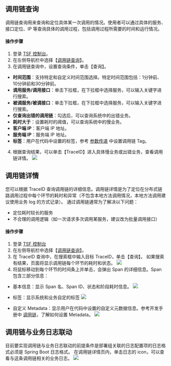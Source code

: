 ## 调用链查询
调用链查询用来查询和定位具体某一次调用的情况。使用者可以通过具体的服务、接口定位、IP 等查询具体的调用过程，包括调用过程所需要的时间和运行情况。

#### 操作步骤
1. 登录 [TSF 控制台](https://console.cloud.tencent.com/tsf/index)。
2. 在左侧导航栏中选择【[调用链查询](https://console.cloud.tencent.com/tsf/trace?rid=8)】。
3. 在调用链查询中，设置查询条件，单击【查询】。
  - **时间范围**：支持特定和自定义时间范围选择。特定时间范围包括：1分钟前、10分钟前和30分钟前。
  - **调用服务/调用接口**：单击下拉框，在下拉框中选择服务，可以输入关键字进行搜索。
  - **被调服务/被调接口**：单击下拉框，在下拉框中选择服务，可以输入关键字进行搜索。
  - **仅查询出错的调用链**：勾选后，可以查询系统中的出错业务。
  - **耗时大于**：设置耗时的阈值，可以查询系统中的慢业务。
  - **客户端 IP**：客户端 IP 地址。
  - **服务端 IP**：服务端 IP 地址。
  - **标签**：用户在代码中设置的标签，参考 [参数传递](https://cloud.tencent.com/document/product/649/18511) 中设置调用链 Tag。
4. 根据查询结果，可以单击【TraceID】进入具体慢业务或出错业务，查看调用链详情。
![](https://main.qcloudimg.com/raw/9151cc80c0a03daaf50a7f5e511e0a65.png)

## 调用链详情
您可以根据 TraceID 查询调用链的详细信息。调用链详情是为了定位在分布式链路调用过程中每个环节的耗时和异常（不包含本地方法调用情况，本地方法调用建议使用业务 log 的方式记录）。
通过调用链通常为了解决以下问题：
- 定位耗时较长的服务
- 不合理的调用逻辑（如一次请求多次调用某服务，建议改为批量调用接口）

#### 操作步骤
1. 登录 [TSF 控制台](https://console.cloud.tencent.com/tsf/index)
2. 在左侧导航栏中选择【[调用链查询](https://console.cloud.tencent.com/tsf/trace?rid=8)】。
3. 在 TraceID 查询中，在搜索框中输入目标 TraceID，单击【查询】。
如果搜索有结果，页面将显示调用链每个环节的耗时和状态。
![](https://main.qcloudimg.com/raw/1cbcb3819eb29dbe17b91a3cc3b2ff60.png)
4. 将鼠标移动到每个环节的时间条上并单击，会弹出 Span 的详细信息。Span 包含三部分信息：
  - 基本信息：显示 Span 名、Span ID、状态和阶段耗时信息。
![](https://main.qcloudimg.com/raw/f83fedf529edea511d57bdefc3be5dba.png)
  - 标签：显示系统和业务自定的标签
  ![](https://main.qcloudimg.com/raw/6aca5006daa43d1e6c0f04cb740877e0.png)
 
  - 自定义 Metadata：显示用户在代码中设置的自定义元数据信息。参考开发手册中 [调用链](https://cloud.tencent.com/document/product/649/16622)，了解如何设置 Metadata。
  ![](https://main.qcloudimg.com/raw/bf91fbf6f6e1dc335d6c95786cb6d4a3.png)
  

## 调用链与业务日志联动
目前要实现调用链与业务日志联动的前提条件是部署组关联的日志配置项的日志格式必须是 Spring Boot 日志格式。
在调用链详情页内，单击日志的 icon，可以查看与这条调用链相关的业务日志。
![](https://main.qcloudimg.com/raw/dea410cfdd22022f623586dea112e251.png)
